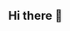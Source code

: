 ## Hi there 👋

<!--
**sanket9944/sanket9944** is a ✨ _special_ ✨ repository because its `README.md` (this file) appears on your GitHub profile.

Here are some ideas to get you started:

- 🔭 I’m currently working on ...A feature-rich personal journaling application built with Spring Boot, MongoDB, React, and Tailwind CSS.
- 🌱 I’m currently learning ...Spring Security + JWT + OAuth 2, React, Framer Motion, Docker basics
- 👯 I’m looking to collaborate on ...Open-source Spring Boot + React projects to improve real-world skills
- 📫 How to reach me: ...sanketlokhande9944@gmail.com
- ⚡ Fun fact: ...I’m fluent in three languages: Java, JavaScript, and sarcasm

